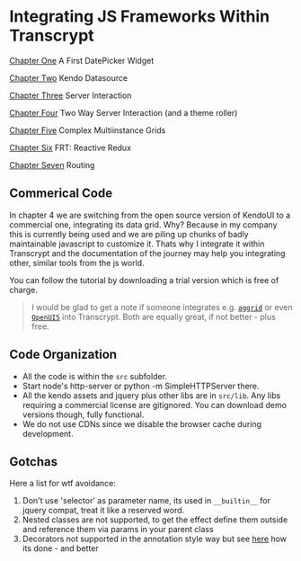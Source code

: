 # Integrating JS Frameworks Within Transcrypt

[Chapter One](./ch1_first_widget.md) A First DatePicker Widget

[Chapter Two](./ch2_datasource.md) Kendo Datasource

[Chapter Three](./ch3_server_interaction.md) Server Interaction

[Chapter Four](./ch4_server_interaction_two_way.md) Two Way Server Interaction
(and a theme roller)

[Chapter Five](./ch5_complex_grids.md) Complex Multiinstance Grids

[Chapter Six](./ch6_reactive_redux.md) FRT: Reactive Redux

[Chapter Seven](./ch7_routing.md) Routing


## Commerical Code

In chapter 4 we are switching from the open source version of KendoUI to a commercial one, integrating its data grid. Why? Because in my company this is currently being used and we are piling up chunks of badly maintainable javascript to customize it. Thats why I integrate it within Transcrypt and the documentation of the journey may help you integrating other, similar tools from the js world.

You can follow the tutorial by downloading a trial version which is free of charge.

> I would be glad to get a note if someone integrates e.g. [`aggrid`](https://www.ag-grid.com/) or even [`OpenUI5`](https://openui5.hana.ondemand.com/#docs/api/symbols/sap.ui.layout.form.GridLayout.html) into Transcrypt. Both are equally great, if not better - plus free.



## Code Organization

- All the code is within the `src` subfolder.
- Start node's http-server or python -m SimpleHTTPServer there.
- All the kendo assets and jquery plus other libs are in `src/lib`. Any
  libs requiring a commercial license are gitignored. You can download demo
  versions though, fully functional.
- We do not use CDNs since we disable the browser cache during development.


## Gotchas

Here a list for wtf avoidance:

1. Don't use 'selector' as parameter name, its used in `__builtin__` for jquery compat, treat it like a reserved word.
1. Nested classes are not supported, to get the effect define them outside and reference them via params in your parent class
1. Decorators not supported in the annotation style way but see [here](https://github.com/JdeH/Transcrypt/issues/92) how its done - and better
